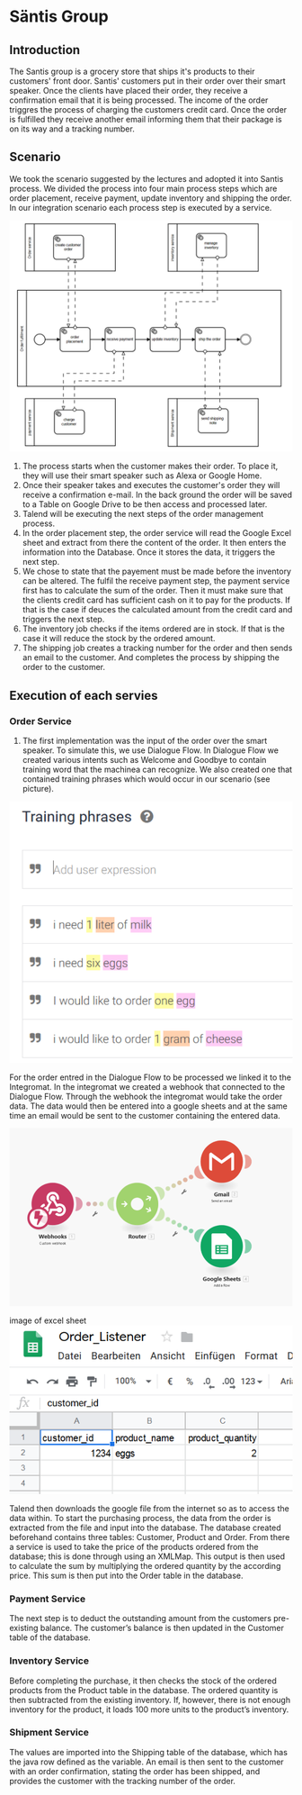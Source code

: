 # Säntis Group

## Introduction
The Santis group is a grocery store that ships it's products to their customers' front door. Santis' customers put in their order over their smart speaker. Once the clients have placed their order, they receive a confirmation email that it is being processed. The income of the order triggres the process of charging the customers credit card. Once the order is fulfilled they receive another email informing them that their package is on its way and a tracking number.

## Scenario
We took the scenario suggested by the lectures and adopted it into Santis process. We divided the process into four main process steps which are order placement, receive payment, update inventory and shipping the order. In our integration scenario each process step is executed by a service.

<img withd="647" alt="Structure" src="images/ServiceStructure.png">

1. The process starts when the customer makes their order. To place it, they will use their smart speaker such as Alexa or Google Home.
2. Once their speaker takes and executes the customer's order they will receive a confirmation e-mail. In the back ground the order will be saved to a Table on Google Drive to be then access and processed later.
3. Talend will be executing the next steps of the order management process.
4. In the order placement step, the order service will read the Google Excel sheet and extract from there the content of the order. It then enters the information into the Database. Once it stores the data, it triggers the next step.
5. We chose to state that the payement must be made before the inventory can be altered. The fulfil the receive payment step, the payment service first has to calculate the sum of the order. Then it must make sure that the clients credit card has sufficient cash on it to pay for the products. If that is the case if deuces the calculated amount from the credit card and triggers the next step.
6. The inventory job checks if the items ordered are in stock. If that is the case it will reduce the stock by the ordered amount. 
7. The shipping job creates a tracking number for the order and then sends an email to the customer. And completes the process by shipping the order to the customer.

 

## Execution of each servies
### Order Service
1.	The first implementation was the input of the order over the smart speaker. To simulate this, we use Dialogue Flow. In Dialogue Flow we created various intents such as Welcome and Goodbye to contain training word that the machinea can recognize. We also created one that contained training phrases which would occur in our scenario (see picture).

<img alt="Dialogue Flow" src="images/DialogueFlow.png">

For the order entred in the Dialogue Flow to be processed we linked it to the Integromat. In the integromat we created a webhook that connected to the Dialogue Flow. Through the webhook the integromat would take the order data. The data would then be entered into a google sheets and at the same time an email would be sent to the customer containing the entered data.

<img alt="Integromat" src="images/Integromat.png">

image of excel sheet
<img alt="Google Sheet" src="images/GoogleTableOrder_Listener.png">

Talend then downloads the google file from the internet so as to access the data within. To start the purchasing process, the data from the order is extracted from the file and input into the database. The database created beforehand contains three tables: Customer, Product and Order. 
From there a service is used to take the price of the products ordered from the database; this is done through using an XMLMap. This output is then used to calculate the sum by multiplying the ordered quantity by the according price. This sum is then put into the Order table in the database.  

### Payment Service
The next step is to deduct the outstanding amount from the customers pre-existing balance. The customer’s balance is then updated in the Customer table of the database.

### Inventory Service
Before completing the purchase, it then checks the stock of the ordered products from the Product table in the database. The ordered quantity is then subtracted from the existing inventory. If, however, there is not enough inventory for the product, it loads 100 more units to the product’s inventory. 

### Shipment Service
The values are imported into the Shipping table of the database, which has the java row defined as the variable. An email is then sent to the customer with an order confirmation, stating the order has been shipped, and provides the customer with the tracking number of the order.